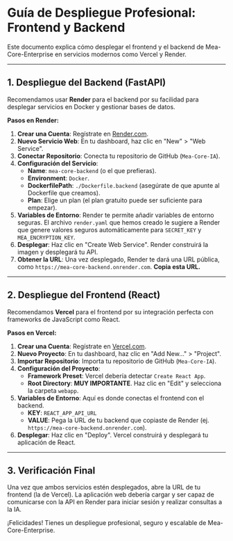 # Guía de Despliegue Profesional: Frontend y Backend

Este documento explica cómo desplegar el frontend y el backend de Mea-Core-Enterprise en servicios modernos como Vercel y Render.

---

## 1. Despliegue del Backend (FastAPI)

Recomendamos usar **Render** para el backend por su facilidad para desplegar servicios en Docker y gestionar bases de datos.

**Pasos en Render:**

1.  **Crear una Cuenta**: Regístrate en [Render.com](https://render.com/).
2.  **Nuevo Servicio Web**: En tu dashboard, haz clic en "New" > "Web Service".
3.  **Conectar Repositorio**: Conecta tu repositorio de GitHub (`Mea-Core-IA`).
4.  **Configuración del Servicio**:
    -   **Name**: `mea-core-backend` (o el que prefieras).
    -   **Environment**: `Docker`.
    -   **DockerfilePath**: `./Dockerfile.backend` (asegúrate de que apunte al Dockerfile que creamos).
    -   **Plan**: Elige un plan (el plan gratuito puede ser suficiente para empezar).
5.  **Variables de Entorno**: Render te permite añadir variables de entorno seguras. El archivo `render.yaml` que hemos creado le sugiere a Render que genere valores seguros automáticamente para `SECRET_KEY` y `MEA_ENCRYPTION_KEY`.
6.  **Desplegar**: Haz clic en "Create Web Service". Render construirá la imagen y desplegará tu API.
7.  **Obtener la URL**: Una vez desplegado, Render te dará una URL pública, como `https://mea-core-backend.onrender.com`. **Copia esta URL.**

---

## 2. Despliegue del Frontend (React)

Recomendamos **Vercel** para el frontend por su integración perfecta con frameworks de JavaScript como React.

**Pasos en Vercel:**

1.  **Crear una Cuenta**: Regístrate en [Vercel.com](https://vercel.com/).
2.  **Nuevo Proyecto**: En tu dashboard, haz clic en "Add New..." > "Project".
3.  **Importar Repositorio**: Importa tu repositorio de GitHub (`Mea-Core-IA`).
4.  **Configuración del Proyecto**:
    -   **Framework Preset**: Vercel debería detectar `Create React App`.
    -   **Root Directory**: **MUY IMPORTANTE**. Haz clic en "Edit" y selecciona la carpeta `webapp`.
5.  **Variables de Entorno**: Aquí es donde conectas el frontend con el backend.
    -   **KEY**: `REACT_APP_API_URL`
    -   **VALUE**: Pega la URL de tu backend que copiaste de Render (ej. `https://mea-core-backend.onrender.com`).
6.  **Desplegar**: Haz clic en "Deploy". Vercel construirá y desplegará tu aplicación de React.

---

## 3. Verificación Final

Una vez que ambos servicios estén desplegados, abre la URL de tu frontend (la de Vercel). La aplicación web debería cargar y ser capaz de comunicarse con la API en Render para iniciar sesión y realizar consultas a la IA.

¡Felicidades! Tienes un despliegue profesional, seguro y escalable de Mea-Core-Enterprise.
